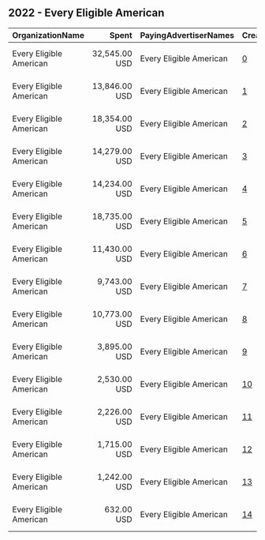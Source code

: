 ## 2022 - Every Eligible American 
|OrganizationName|Spent|PayingAdvertiserNames|CreativeUrls|Impressions|Genders|AgeBrackets|CountryCodes|BillingAddresses|CandidateBallotInformation|
|:---|---:|:---|:---|---:|:---|:---|:---|:---|:---|
|Every Eligible American|32,545.00 USD|Every Eligible American|[0](https://www.snap.com/political-ads/asset/65c1946b28c77bb89590573174853cf148dbed14c1737d74f124e75758f96414?mediaType=mp4)|1,880,898||18+|united states|"600 Pennsylvania Ave SE #15180  ,Washington,20003,US"||
|Every Eligible American|13,846.00 USD|Every Eligible American|[1](https://www.snap.com/political-ads/asset/94977acfc97f24fbe82e7274ed32eb6b9884195c896e141841e33c4bc8b13aa9?mediaType=mp4)|1,540,714|||united states|"600 Pennsylvania Ave SE #15180  ,Washington,20003,US"||
|Every Eligible American|18,354.00 USD|Every Eligible American|[2](https://www.snap.com/political-ads/asset/e79154a78641856b32eaa6d2dbfc85f6e4e54b4f0bd5fde8cb830628fb1e2d3e?mediaType=mp4)|1,060,907||18+|united states|"600 Pennsylvania Ave SE #15180  ,Washington,20003,US"||
|Every Eligible American|14,279.00 USD|Every Eligible American|[3](https://www.snap.com/political-ads/asset/a0ffae1546a7eb637ee0032717bfa98448940c906b54256af162788e6eda40dc?mediaType=mp4)|788,964||18+|united states|"600 Pennsylvania Ave SE #15180  ,Washington,20003,US"||
|Every Eligible American|14,234.00 USD|Every Eligible American|[4](https://www.snap.com/political-ads/asset/65abf3cb8e5cc96b48a047a2edb1aa7e7803ccf590b3b50bcc70fbe681b43c0d?mediaType=mp4)|772,323||18+|united states|"600 Pennsylvania Ave SE #15180  ,Washington,20003,US"||
|Every Eligible American|18,735.00 USD|Every Eligible American|[5](https://www.snap.com/political-ads/asset/cd7ea3efa20da6569e3368ae7a9de3958489ba78922f86bea8d58b0bd9ef816e?mediaType=mp4)|725,846||18-35|united states|"600 Pennsylvania Ave SE #15180  ,Washington,20003,US"||
|Every Eligible American|11,430.00 USD|Every Eligible American|[6](https://www.snap.com/political-ads/asset/a414a73439e2c82f77b3fef4ed0675e80fbd258eae261544ea69d7e6986f53eb?mediaType=mp4)|414,557||18-35|united states|"600 Pennsylvania Ave SE #15180  ,Washington,20003,US"||
|Every Eligible American|9,743.00 USD|Every Eligible American|[7](https://www.snap.com/political-ads/asset/77dde398b2f0e53116b43cb53b827771d3ffc0780f6aa054c9054f25feda9a59?mediaType=mp4)|385,581||18-35|united states|"600 Pennsylvania Ave SE #15180  ,Washington,20003,US"||
|Every Eligible American|10,773.00 USD|Every Eligible American|[8](https://www.snap.com/political-ads/asset/f6817c354f85f17efe206444806018844f105105f752f25c95c5d48c960567bb?mediaType=mp4)|382,596||18-35|united states|"600 Pennsylvania Ave SE #15180  ,Washington,20003,US"||
|Every Eligible American|3,895.00 USD|Every Eligible American|[9](https://www.snap.com/political-ads/asset/bd9f3fa7df0f113d06ff598c1d2eac2368b4bb475526d763cd2c5c08b093aab5?mediaType=mp4)|167,940||18-35|united states|"600 Pennsylvania Ave SE #15180  ,Washington,20003,US"||
|Every Eligible American|2,530.00 USD|Every Eligible American|[10](https://www.snap.com/political-ads/asset/e2e7e66d40284431786bb8ac37af319a6185bfbc90b9ba757f82708a657abf4d?mediaType=mp4)|108,313||18-35|united states|"600 Pennsylvania Ave SE #15180  ,Washington,20003,US"||
|Every Eligible American|2,226.00 USD|Every Eligible American|[11](https://www.snap.com/political-ads/asset/6cdfb89afc7fad8a4272f6c8066f8dd51916d65cec983228d1e0d23af5e10763?mediaType=mp4)|89,204||18-35|united states|"600 Pennsylvania Ave SE #15180  ,Washington,20003,US"||
|Every Eligible American|1,715.00 USD|Every Eligible American|[12](https://www.snap.com/political-ads/asset/e2e7e66d40284431786bb8ac37af319a6185bfbc90b9ba757f82708a657abf4d?mediaType=mp4)|71,553||18-35|united states|"600 Pennsylvania Ave SE #15180  ,Washington,20003,US"||
|Every Eligible American|1,242.00 USD|Every Eligible American|[13](https://www.snap.com/political-ads/asset/e2e7e66d40284431786bb8ac37af319a6185bfbc90b9ba757f82708a657abf4d?mediaType=mp4)|51,087||18-35|united states|"600 Pennsylvania Ave SE #15180  ,Washington,20003,US"||
|Every Eligible American|632.00 USD|Every Eligible American|[14](https://www.snap.com/political-ads/asset/e2e7e66d40284431786bb8ac37af319a6185bfbc90b9ba757f82708a657abf4d?mediaType=mp4)|27,433||18-35|united states|"600 Pennsylvania Ave SE #15180  ,Washington,20003,US"||
